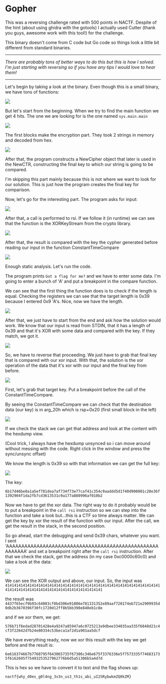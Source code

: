# Gopher

This was a reversing challenge rated with 500 points in NACTF.
Despite of the hint (about using ghidra with the gotools) I actually used Cutter (thank you guys, awesome work with this tool!) for the challenge.

This binary doesn't come from C code but Go code so things look a little bit different from standard binaries.

---

*There are probably tons of better ways to do this but this is how I solved. I'm just starting with reversing so if you have any tips I would love to hear them!*

---

Let's begin by taking a look at the binary. Even though this is a small binary, we have tons of functions:

<img src="./imgs/gopher-funcs.png">

But let's start from the beginning. When we try to find the main function we get 4 hits. The one we are looking for is the one named `sys.main.main`

<img src="./imgs/graph_main.png">

The first blocks make the encryption part. They took 2 strings in memory and decoded from hex. 

<img src="./imgs/decode.png">

After that, the program constructs a NewCipher object that later is used in the NewCTR, constructing the final key to which our string is going to be compared.

I'm skipping this part mainly because this is not where we want to look for our solution. This is just how the program creates the final key for comparison. 

Now, let's go for the interesting part. The program asks for input:

<img src="./imgs/scanf.png">

After that, a call is performed to rsi. If we follow it (in runtime) we can see that the function is the XORKeyStream from the crypto library.

<img src="./imgs/xorfunc.png">

After that, the result is compared with the key the cypher generated before reading our input in the function ConstantTimeCompare

<img src="./imgs/compare.png">

Enough static analysis. Let's run the code. 

The program prints `Got a flag for me?` and we have to enter some data. I'm going to enter a bunch of 'A' and put a breakpoint in the compare function.

We can see that the first thing the function does is to check if the length is equal. Checking the registers we can see that the target length is 0x39 because I entered 0x9 'A's. Nice, now we have the length.

<img src="./imgs/compare-length.png">

After that, we just have to start from the end and ask how the solution would work. We know that our input is read from STDIN, that it has a length of 0x39 and that it's XOR with some data and compared with the key. If they match, we got it.

<img src="./imgs/diagram.png">

So, we have to reverse that proceeding. We just have to grab that final key that is compared with our xor input. With that, the solution is the xor operation of the data that it's xor with our input and the final key from before. 

<img src="./imgs/flag-diagram.png">

First, let's grab that target key. Put a breakpoint before the call of the ConstantTimeCompare. 

By seeing the ConstantTimeCompare  we can check that the destination data (our key) is in arg_20h which is rsp+0x20 (first small block in the left)

<img src="./imgs/constantcompare.png">

If we check the stack we can get that address and look at the content with the hexdump view. 

(Cool trick, I always have the hexdump unsynced so i can move around without messing with the code. Right click in the window and press the sync/unsync offset)

We know the length is 0x39 so with that information we can get the full key:

<img src="./imgs/firstkey.png">

The key:

`6b17d46be8a1a5ef781dea7af734f73e77caf41c354c9aaddd5d1f40d900001c20e36f1392904f1da2fb7cd3613531c9a177a880996af010b2`

Now we have to get the xor data. The right way to do it probably would be to put a breakpoint in the `call rsi` instruction so we can step into the function and take a look but...this is a CTF so time always matter. We can get the key by xor the result of the function with our input. After the call, we get the result in the stack, in the second position.

So go ahead, start the debugging and send 0x39 chars, whatever you want. I sent 'AAAAAAAAAAAAAAAAAAAAAAAAAAAAAAAAAAAAAAAAAAAAAAAAAAAAAAAAA' and set a breakpoint right after the `call rsi` instruction.
After that we check the stack, get the address (in my case 0xc0000c60c0) and take a look at the data:

<img src="./imgs/mystringxor.png">

We can see the XOR output and above, our input. So, the input was `414141414141414141414141414141414141414141414141414141414141414141414141414141414141414141414141414141414141414141` 

the result was `4437f65ecf9b93c64003cf0bd306e91806e781331352e89aaf720174eb721e2909935d0db2b3670396f30fc1720d12ff8b5bb390e840eb1c8e`

and if we xor them, we get:

`576b71f8edad28701428e4a9247a85947a6c0725213a9dbee334035aa335f6848d21c4cf3f22642d7b24e80334c53beca1af2d1a901aa5dcf`

We have everything ready, now we xor this result with the key we get before and the result is:

`6e616374667b7768795f643065735f67306c346e675f3376336e5f7573335f746831735f6162695f75493253527962776b6d5a51306b5a4d7d`

This is hex so we have to convert it to text and the flag shows up: 

`nactf{why_d0es_g0l4ng_3v3n_us3_th1s_abi_uI2SRybwkmZQ0kZM}`
